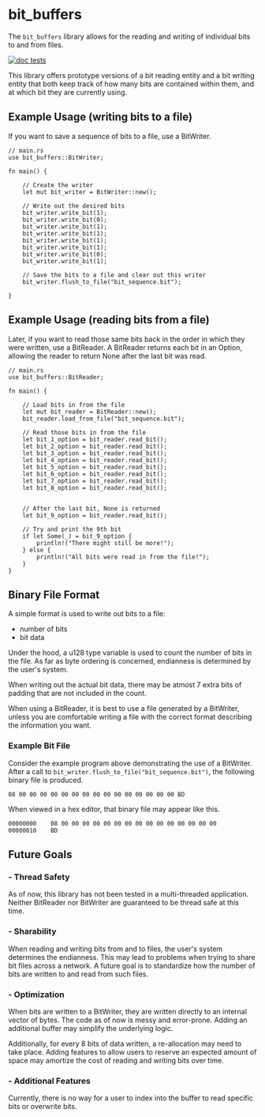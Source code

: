 # bit_buffers

The `bit_buffers` library allows for the reading and writing of individual bits to and from files.

[![doc tests](https://img.shields.io/badge/doc%20tests-passing-green.svg)](https://crates.io/crates/bit_buffers)

This library offers prototype versions of a bit reading entity and a bit writing entity that both keep track of how many bits are contained within them, and at which bit they are currently using.

## **Example Usage** (writing bits to a file)
If you want to save a sequence of bits to a file, use a BitWriter.

```
// main.rs
use bit_buffers::BitWriter;

fn main() {

    // Create the writer
    let mut bit_writer = BitWriter::new();

    // Write out the desired bits
    bit_writer.write_bit(1);
    bit_writer.write_bit(0);
    bit_writer.write_bit(1);
    bit_writer.write_bit(1);
    bit_writer.write_bit(1);
    bit_writer.write_bit(1);
    bit_writer.write_bit(0);
    bit_writer.write_bit(1);

    // Save the bits to a file and clear out this writer
    bit_writer.flush_to_file("bit_sequence.bit");

}
```

## **Example Usage** (reading bits from a file)
Later, if you want to read those same bits back in the order in which they were 
written, use a BitReader. A BitReader returns each bit in an Option, allowing 
the reader to return None after the last bit was read.
```
// main.rs
use bit_buffers::BitReader;

fn main() {

    // Load bits in from the file
    let mut bit_reader = BitReader::new();
    bit_reader.load_from_file("bit_sequence.bit");

    // Read those bits in from the file
    let bit_1_option = bit_reader.read_bit();
    let bit_2_option = bit_reader.read_bit();
    let bit_3_option = bit_reader.read_bit();
    let bit_4_option = bit_reader.read_bit();
    let bit_5_option = bit_reader.read_bit();
    let bit_6_option = bit_reader.read_bit();
    let bit_7_option = bit_reader.read_bit();
    let bit_8_option = bit_reader.read_bit();


    // After the last bit, None is returned
    let bit_9_option = bit_reader.read_bit();

    // Try and print the 9th bit
    if let Some(_) = bit_9_option {
        println!("There might still be more!");
    } else {
        println!("All bits were read in from the file!");
    }
}
```

## **Binary File Format**

A simple format is used to write out bits to a file:
 - number of bits
 - bit data

Under the hood, a u128 type variable is used to count the number of bits in the file. As far as byte ordering is concerned, endianness is determined by the user's system.

When writing out the actual bit data, there may be atmost 7 extra bits of padding that are not included in the count.

When using a BitReader, it is best to use a file generated by a BitWriter, unless you are comfortable writing a file with the correct format describing the information you want.

### **Example Bit File**

Consider the example program above demonstrating the use of a BitWriter. After a call to `bit_writer.flush_to_file("bit_sequence.bit")`, the following binary file is produced.
```
08 00 00 00 00 00 00 00 00 00 00 00 00 00 00 00 BD
```

When viewed in a hex editor, that binary file may appear like this.
```
00000000    08 00 00 00 00 00 00 00 00 00 00 00 00 00 00 00
00000010    BD
```

## **Future Goals**

### - Thread Safety
As of now, this library has not been tested in a multi-threaded application. Neither BitReader nor BitWriter are guaranteed to be thread safe at this time.

### - Sharability
When reading and writing bits from and to files, the user's system determines the endianness. This may lead to problems when trying to share bit files across a network. A future goal is to standardize how the number of bits are written to and read from such files.

### - Optimization
When bits are written to a BitWriter, they are written directly to an internal vector of bytes. The code as of now is messy and error-prone. Adding an additional buffer may simplify the underlying logic.

Additionally, for every 8 bits of data written, a re-allocation may need to take place. Adding features to allow users to reserve an expected amount of space may amortize the cost of reading and writing bits over time.

### - Additional Features
Currently, there is no way for a user to index into the buffer to read specific bits or overwrite bits.